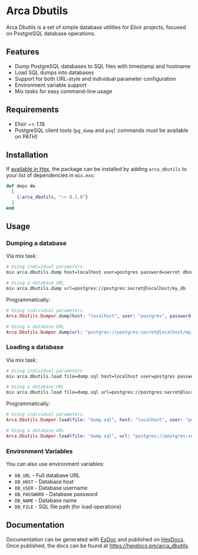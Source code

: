 # Arca Dbutils

Arca Dbutils is a set of simple database utilities for Elixir projects, focused on PostgreSQL database operations.

## Features

- Dump PostgreSQL databases to SQL files with timestamp and hostname
- Load SQL dumps into databases
- Support for both URL-style and individual parameter configuration
- Environment variable support
- Mix tasks for easy command-line usage

## Requirements

- Elixir ~> 1.18
- PostgreSQL client tools (`pg_dump` and `psql` commands must be available on PATH)

## Installation

If [available in Hex](https://hex.pm/docs/publish), the package can be installed
by adding `arca_dbutils` to your list of dependencies in `mix.exs`:

```elixir
def deps do
  [
    {:arca_dbutils, "~> 0.1.0"}
  ]
end
```

## Usage

### Dumping a database

Via mix task:
```bash
# Using individual parameters
mix arca.dbutils.dump host=localhost user=postgres password=secret dbname=my_db

# Using a database URL
mix arca.dbutils.dump url=postgres://postgres:secret@localhost/my_db
```

Programmatically:
```elixir
# Using individual parameters
Arca.Dbutils.Dumper.dump(host: "localhost", user: "postgres", password: "secret", dbname: "my_db")

# Using a database URL
Arca.Dbutils.Dumper.dump(url: "postgres://postgres:secret@localhost/my_db")
```

### Loading a database

Via mix task:
```bash
# Using individual parameters
mix arca.dbutils.load file=dump.sql host=localhost user=postgres password=secret dbname=my_db

# Using a database URL
mix arca.dbutils.load file=dump.sql url=postgres://postgres:secret@localhost/my_db
```

Programmatically:
```elixir
# Using individual parameters
Arca.Dbutils.Dumper.load(file: "dump.sql", host: "localhost", user: "postgres", password: "secret", dbname: "my_db")

# Using a database URL
Arca.Dbutils.Dumper.load(file: "dump.sql", url: "postgres://postgres:secret@localhost/my_db")
```

### Environment Variables

You can also use environment variables:
- `DB_URL` - Full database URL
- `DB_HOST` - Database host
- `DB_USER` - Database username
- `DB_PASSWORD` - Database password
- `DB_NAME` - Database name
- `DB_FILE` - SQL file path (for load operations)

## Documentation

Documentation can be generated with [ExDoc](https://github.com/elixir-lang/ex_doc)
and published on [HexDocs](https://hexdocs.pm). Once published, the docs can
be found at <https://hexdocs.pm/arca_dbutils>.
